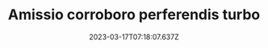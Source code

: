---
title: "Amissio corroboro perferendis turbo"
date: 2023-03-17T07:18:07.637Z
permalink: "/amissio-corroboro-perferendis-turbo/"
---